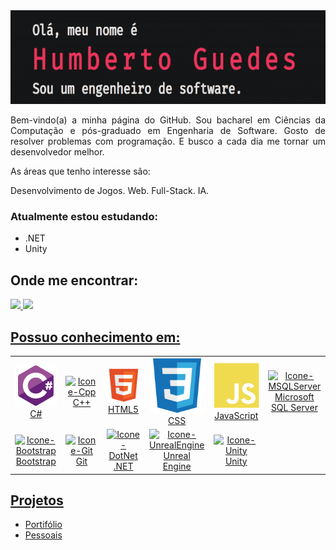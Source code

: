 <div align="center">
  <img src="src/img/front.gif" height="150px" width="2000px" />
</div>

<p align="justify">
Bem-vindo(a) a minha página do GitHub. Sou bacharel em Ciências da Computação e pós-graduado em Engenharia de Software. Gosto de resolver problemas com programação. E busco a cada dia me tornar um desenvolvedor melhor.
</P>

As áreas que tenho interesse são:

Desenvolvimento de Jogos. Web. Full-Stack. IA.

### Atualmente estou estudando:
- .NET
- Unity

## Onde me encontrar:

<div>
  <a href=https://www.linkedin.com/in/fhumberto/>
    <img src="https://img.shields.io/badge/LinkedIn-0077B5?style=for-the-badge&logo=linkedin&logoColor=white"/>
  <a>
  <a href="mailto:fhumberto.trab@hotmail.com"/>
    <img src="https://img.shields.io/badge/Gmail-D14836?style=for-the-badge&logo=gmail&logoColor=white"/>
</div>

## Possuo conhecimento em:

<table>
    <tr>
        <td align="center" width="96">
            <img src="https://raw.githubusercontent.com/devicons/devicon/master/icons/csharp/csharp-original.svg"
                width="96" alt="Icone-C#">
            C#
        </td>
        <td align="center" width="96">
            <img src="https://cdn.jsdelivr.net/gh/devicons/devicon/icons/cplusplus/cplusplus-original.svg" width="96"
                alt="Icone-Cpp">
            C++
        </td>
        <td align="center" width="96">
            <img src="https://raw.githubusercontent.com/devicons/devicon/master/icons/html5/html5-original.svg"
                width="96" alt="Icone-Html5">
            HTML5
        </td>
        <td align="center" width="96">
            <img src="https://raw.githubusercontent.com/devicons/devicon/master/icons/css3/css3-original.svg" width="96"
                alt="Icone-CSS">
            CSS
        </td>
        <td align="center" width="96">
            <img src="https://raw.githubusercontent.com/devicons/devicon/master/icons/javascript/javascript-plain.svg"
                width="96" alt="Icone-JavaScript">
            JavaScript
        </td>
        <td align="center" width="96">
            <img src="https://icongr.am/simple/microsoftsqlserver.svg?size=96&color=ff4d4d&colored=false" width="96"
                alt="Icone-MSQLServer">
            Microsoft SQL Server
        </td>
    </tr>
    <tr>
        <td align="center" width="96">
            <img src="https://icongr.am/devicon/bootstrap-plain.svg?size=128&color=af4dff" width="96"
                alt="Icone-Bootstrap">
                Bootstrap
        </td>
        <td align="center" width="96">
            <img src="https://icongr.am/devicon/git-original.svg?size=128&color=currentColor" width="96"
                alt="Icone-Git">
                Git
        </td>
        <td align="center" width="96">
            <img src="https://cdn.jsdelivr.net/gh/devicons/devicon/icons/dot-net/dot-net-plain-wordmark.svg" width="96"
                alt="Icone-DotNet">
                .NET
        </td>
        <td align="center" width="96">
            <img src="https://icongr.am/simple/unrealengine.svg?size=96&color=ffffff&colored=false"
                width="96" alt="Icone-UnrealEngine">
                Unreal Engine
        </td>
        <td align="center" width="96">
            <img src="https://icongr.am/simple/unity.svg?size=96&color=ffffff&colored=false"
                width="96" alt="Icone-Unity">
                Unity
        </td>
        <td align="center" width="96">
        </td>
    </tr>
</table>

## Projetos

- [Portifólio](https://github.com/FHumberto?tab=repositories&q=PES-PF&type=&language=&sort=)
- [Pessoais](https://github.com/FHumberto?tab=repositories&q=PES-IN&type=&language=&sort=)
